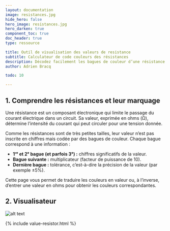 ```yaml
---
layout: documentation
image: resistances.jpg
hide_hero: false
hero_image: resistances.jpg
hero_darken: true
component_toc: true
doc_header: true
type: ressource

title: Outil de visualisation des valeurs de resistance
subtitle: Calculateur de code couleurs des résistances
description: Décodez facilement les bagues de couleur d’une résistance pour connaître sa valeur en ohms, ou saisissez une valeur pour obtenir les couleurs correspondantes.
author: Adrien Bracq

todo: 10

---
```


## 1. Comprendre les résistances et leur marquage

Une résistance est un composant électronique qui limite le passage du courant électrique dans un circuit. Sa valeur, exprimée en ohms (Ω), détermine l’intensité du courant qui peut circuler pour une tension donnée.

Comme les résistances sont de très petites tailles, leur valeur n’est pas inscrite en chiffres mais codée par des bagues de couleur. Chaque bague correspond à une information :

- **1ʳᵉ et 2ᵉ bague (et parfois 3ᵉ) :** chiffres significatifs de la valeur.
- **Bague suivante :** multiplicateur (facteur de puissance de 10).
- **Dernière bague :** tolérance, c’est-à-dire la précision de la valeur (par exemple ±5%).

Cette page vous permet de traduire les couleurs en valeur ou, à l’inverse, d’entrer une valeur en ohms pour obtenir les couleurs correspondantes.

## 2. Visualisateur

![alt text](resistance.png)

{% include value-resistor.html %}